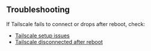 ## Troubleshooting

If Tailscale fails to connect or drops after reboot, check:

- [Tailscale setup issues](/common-issues/tailscale-setup-issues.md)
- [Tailscale disconnected after reboot](/common-issues/tailscale-disconnected-after-reboot.md)
